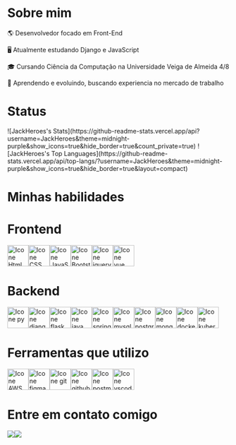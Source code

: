 # Sobre mim
<p>🌎 Desenvolvedor focado em Front-End</p>
<p>🖥️ Atualmente estudando Django e JavaScript</p>
<p>🎓 Cursando Ciência da Computação na Universidade Veiga de Almeida 4/8<p/>
<p>🌱 Aprendendo e evoluindo, buscando experiencia no mercado de trabalho<p/>
 
# Status
<div>
 ![JackHeroes's Stats](https://github-readme-stats.vercel.app/api?username=JackHeroes&theme=midnight-purple&show_icons=true&hide_border=true&count_private=true)
 ![JackHeroes's Top Languages](https://github-readme-stats.vercel.app/api/top-langs/?username=JackHeroes&theme=midnight-purple&show_icons=true&hide_border=true&layout=compact)
</div>

# Minhas habilidades

# Frontend
<div style="display: flex;">     
 <img height="48px" width="48px" alt="Icone Html" src="https://skillicons.dev/icons?i=html"/>
 <img height="48px" width="48px" alt="Icone CSS" src="https://skillicons.dev/icons?i=css"/>
 <img height="48px" width="48px" alt="Icone JavaScript" src="https://skillicons.dev/icons?i=js"/>
 
 <img height="48px" width="48px" alt="Icone Bootstrap" src="https://skillicons.dev/icons?i=bootstrap"/>
 <img height="48px" width="48px" alt="Icone jquery" src="https://skillicons.dev/icons?i=jquery"/>
 <img height="48px" width="48px" alt="Icone vue" src="https://skillicons.dev/icons?i=vue"/>
</div>

# Backend
<div style="display: flex;">     
 <img height="48px" width="48px" alt="Icone py" src="https://skillicons.dev/icons?i=py"/>
 <img height="48px" width="48px" alt="Icone django" src="https://skillicons.dev/icons?i=django"/>
 <img height="48px" width="48px" alt="Icone flask" src="https://skillicons.dev/icons?i=flask"/>
 
 <img height="48px" width="48px" alt="Icone java" src="https://skillicons.dev/icons?i=java"/>
 <img height="48px" width="48px" alt="Icone spring" src="https://skillicons.dev/icons?i=spring"/>
 
 <img height="48px" width="48px" alt="Icone mysql" src="https://skillicons.dev/icons?i=mysql"/>
 <img height="48px" width="48px" alt="Icone postgres" src="https://skillicons.dev/icons?i=postgres"/>
 <img height="48px" width="48px" alt="Icone mongodb" src="https://skillicons.dev/icons?i=mongodb"/>
 
 <img height="48px" width="48px" alt="Icone docker" src="https://skillicons.dev/icons?i=docker"/>
 <img height="48px" width="48px" alt="Icone kubernetes" src="https://skillicons.dev/icons?i=kubernetes"/>
</div>

# Ferramentas que utilizo
<div style="display: flex;">
 <img height="48px" width="48px" alt="Icone AWS" src="https://skillicons.dev/icons?i=aws"/>
 <img height="48px" width="48px" alt="Icone figma" src="https://skillicons.dev/icons?i=figma"/>
 <img height="48px" width="48px" alt="Icone git" src="https://skillicons.dev/icons?i=git"/>
 <img height="48px" width="48px" alt="Icone github" src="https://skillicons.dev/icons?i=github"/>
 <img height="48px" width="48px" alt="Icone postman" src="https://skillicons.dev/icons?i=postman"/>
 <img height="48px" width="48px" alt="Icone vscode" src="https://skillicons.dev/icons?i=vscode"/>
</div>

# Entre em contato comigo
<div style="display: flex;">
 <a href="https://www.linkedin.com/in/jo%C3%A3o-felipe-correia-de-oliveira-96937b234/"><img src="https://img.shields.io/badge/LinkedIn-0077B5?style=for-the-badge&logo=linkedin&logoColor=white"></a>
 <a href=""><img src="https://img.shields.io/badge/website-000000?style=for-the-badge&logo=About.me&logoColor=white"></a>
</div>
